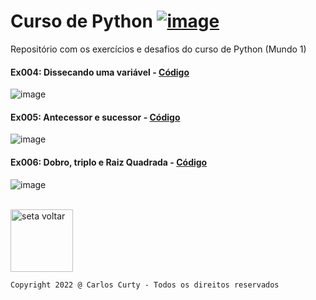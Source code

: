# Curso de Python [![image](https://user-images.githubusercontent.com/68711113/165764028-9d60f899-2323-439a-bc27-e492e6978bf3.png)](https://www.cursoemvideo.com/)

Repositório com os exercícios e desafios do curso de Python (Mundo 1)

#### Ex004: Dissecando uma variável - [Código](https://github.com/carloscurty/CursoemVideo-Python-Mundo1/blob/3f1c810214ad8b5a3b8413363e82ca54637ea13f/ex004.py)<br>
![image](https://user-images.githubusercontent.com/68711113/165763293-30fa2483-5dfb-4d0b-934a-e5beccbc16c5.png)

#### Ex005: Antecessor e sucessor - [Código](https://github.com/carloscurty/CursoemVideo-Python-Mundo1/blob/6069c14a18d7eef52608ee7de3031725c81d3967/desafio005.py)<br>
![image](https://user-images.githubusercontent.com/68711113/165765664-cfb1d42f-6bdd-4dc7-9bfb-43b6a1ee5e41.png)

#### Ex006: Dobro, triplo e Raiz Quadrada - [Código](https://github.com/carloscurty/CursoemVideo-Python-Mundo1/blob/6069c14a18d7eef52608ee7de3031725c81d3967/desafio%20006.py)<br>
![image](https://user-images.githubusercontent.com/68711113/165766378-1ceb8ab2-eabd-40ca-a15d-3cf60e612c36.png)


<br>
<a href="https://carloscurty.github.io"><img src="https://user-images.githubusercontent.com/68711113/165812595-fe81c81e-05fa-4787-a39a-3067d738ac68.png" alt="seta voltar" width="100"/></a>


~~~
Copyright 2022 @ Carlos Curty - Todos os direitos reservados
~~~

